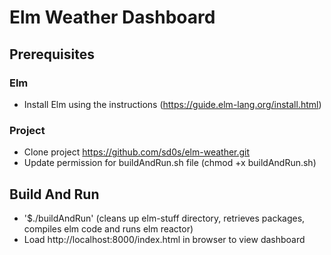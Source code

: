 # Elm Weather Dashboard

## Prerequisites

### Elm
* Install Elm using the instructions (https://guide.elm-lang.org/install.html)

### Project
* Clone project https://github.com/sd0s/elm-weather.git
* Update permission for buildAndRun.sh file (chmod +x buildAndRun.sh)

## Build And Run
* '$./buildAndRun' (cleans up elm-stuff directory, retrieves packages, compiles elm code and runs elm reactor)
* Load http://localhost:8000/index.html in browser to view dashboard

